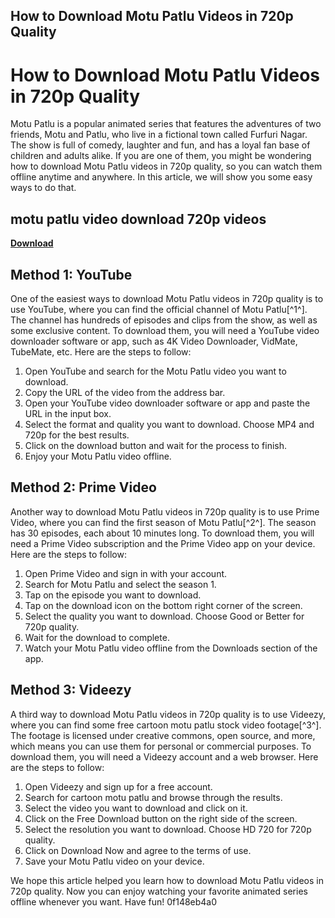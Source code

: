 ## How to Download Motu Patlu Videos in 720p Quality

  
# How to Download Motu Patlu Videos in 720p Quality
 
Motu Patlu is a popular animated series that features the adventures of two friends, Motu and Patlu, who live in a fictional town called Furfuri Nagar. The show is full of comedy, laughter and fun, and has a loyal fan base of children and adults alike. If you are one of them, you might be wondering how to download Motu Patlu videos in 720p quality, so you can watch them offline anytime and anywhere. In this article, we will show you some easy ways to do that.
 
## motu patlu video download 720p videos


[**Download**](https://www.google.com/url?q=https%3A%2F%2Furlgoal.com%2F2tL4DC&sa=D&sntz=1&usg=AOvVaw2rQcIMxhxlylhDRYxIpl6A)

 
## Method 1: YouTube
 
One of the easiest ways to download Motu Patlu videos in 720p quality is to use YouTube, where you can find the official channel of Motu Patlu[^1^]. The channel has hundreds of episodes and clips from the show, as well as some exclusive content. To download them, you will need a YouTube video downloader software or app, such as 4K Video Downloader, VidMate, TubeMate, etc. Here are the steps to follow:
 
1. Open YouTube and search for the Motu Patlu video you want to download.
2. Copy the URL of the video from the address bar.
3. Open your YouTube video downloader software or app and paste the URL in the input box.
4. Select the format and quality you want to download. Choose MP4 and 720p for the best results.
5. Click on the download button and wait for the process to finish.
6. Enjoy your Motu Patlu video offline.

## Method 2: Prime Video
 
Another way to download Motu Patlu videos in 720p quality is to use Prime Video, where you can find the first season of Motu Patlu[^2^]. The season has 30 episodes, each about 10 minutes long. To download them, you will need a Prime Video subscription and the Prime Video app on your device. Here are the steps to follow:

1. Open Prime Video and sign in with your account.
2. Search for Motu Patlu and select the season 1.
3. Tap on the episode you want to download.
4. Tap on the download icon on the bottom right corner of the screen.
5. Select the quality you want to download. Choose Good or Better for 720p quality.
6. Wait for the download to complete.
7. Watch your Motu Patlu video offline from the Downloads section of the app.

## Method 3: Videezy
 
A third way to download Motu Patlu videos in 720p quality is to use Videezy, where you can find some free cartoon motu patlu stock video footage[^3^]. The footage is licensed under creative commons, open source, and more, which means you can use them for personal or commercial purposes. To download them, you will need a Videezy account and a web browser. Here are the steps to follow:

1. Open Videezy and sign up for a free account.
2. Search for cartoon motu patlu and browse through the results.
3. Select the video you want to download and click on it.
4. Click on the Free Download button on the right side of the screen.
5. Select the resolution you want to download. Choose HD 720 for 720p quality.
6. Click on Download Now and agree to the terms of use.
7. Save your Motu Patlu video on your device.

We hope this article helped you learn how to download Motu Patlu videos in 720p quality. Now you can enjoy watching your favorite animated series offline whenever you want. Have fun!
 0f148eb4a0
